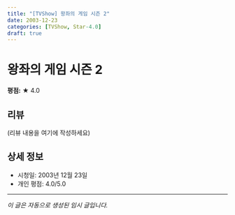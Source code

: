 ```yaml
---
title: "[TVShow] 왕좌의 게임 시즌 2"
date: 2003-12-23
categories: [TVShow, Star-4.0]
draft: true
---
```


# 왕좌의 게임 시즌 2

**평점:** ★ 4.0

## 리뷰

(리뷰 내용을 여기에 작성하세요)

## 상세 정보

- 시청일: 2003년 12월 23일
- 개인 평점: 4.0/5.0

---

*이 글은 자동으로 생성된 임시 글입니다.*
